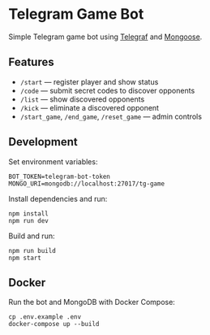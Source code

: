 # Telegram Game Bot

Simple Telegram game bot using [Telegraf](https://telegraf.js.org/) and [Mongoose](https://mongoosejs.com/).

## Features
- `/start` — register player and show status
- `/code` — submit secret codes to discover opponents
- `/list` — show discovered opponents
- `/kick` — eliminate a discovered opponent
- `/start_game`, `/end_game`, `/reset_game` — admin controls

## Development

Set environment variables:
```
BOT_TOKEN=telegram-bot-token
MONGO_URI=mongodb://localhost:27017/tg-game
```

Install dependencies and run:
```
npm install
npm run dev
```

Build and run:
```
npm run build
npm start
```

## Docker

Run the bot and MongoDB with Docker Compose:
```
cp .env.example .env
docker-compose up --build
```

